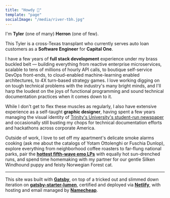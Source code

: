 ```yaml
---
title: "Howdy 👋"
template: "page"
socialImage: "/media/river-tbh.jpg"
---
```


I'm **Tyler** (one of many) **Herron** (one of few).

This Tyler is a cross-Texas transplant who currently serves auto loan customers as a **Software Engineer** for **Capital One**.

I have a few years of **full stack development** experience under my brass buckled belt — building everything from reactive enterprise microservices, scalable to tens of millions of hourly API calls, to boutique self-service DevOps front-ends, to cloud-enabled machine-learning enabled architectures, to 4X turn-based strategy games. I love working digging on on tough technical problems with the industry's many bright minds, and I'll harp the loudest on the joys of functional programming and sound technical documentation practices when it comes down to it.

While I don't get to flex these muscles as regularly, I also have extensive experience as a self-taught **graphic designer**, having spent a few years managing the visual identity of [Trinity's University's student-run newspaper](https://trinitonian.com) and occasionally still busting my chops for technical documentation efforts and hackathons across corporate America.

Outside of work, I love to set off my apartment's delicate smoke alarms cooking (ask me about the catalogs of Yotam Ottolenghi or Fuschia Dunlop), explore everything from neighborhood coffee roasters to far-flung national parks, pair the **[hottest fifth-wave emo LPs](https://www.youtube.com/watch?v=2O5CoajpOGI)** with equally hot sun-drenched runs, and spend time homemaking with my partner for our gentle Silken Windhound puppy and feisty Norwegian Forest cat.

<hr>

This site was built with **[Gatsby](https://www.gatsbyjs.com/)**, on top of a tricked out and slimmed down iteration on **[gatsby-starter-lumen](https://github.com/alxshelepenok/gatsby-starter-lumen)**, certified and deployed via **[Netlify](https://www.netlify.com/with/gatsby/)**, with hosting and email managed by **[Namecheap](https://www.namecheap.com)**.

<!-- ![At the river.](/media/river-tbh.jpg) -->